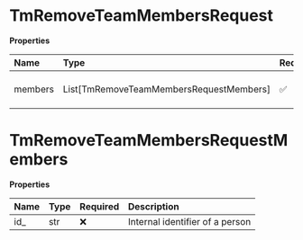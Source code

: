 # TmRemoveTeamMembersRequest

**Properties**

| Name    | Type                                    | Required | Description                    |
| :------ | :-------------------------------------- | :------- | :----------------------------- |
| members | List[TmRemoveTeamMembersRequestMembers] | ✅       | Identifier(s) of chat members. |

# TmRemoveTeamMembersRequestMembers

**Properties**

| Name | Type | Required | Description                     |
| :--- | :--- | :------- | :------------------------------ |
| id\_ | str  | ❌       | Internal identifier of a person |

<!-- This file was generated by liblab | https://liblab.com/ -->
